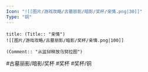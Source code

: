 ```yaml
---
Icon: "![[图片/游戏攻略/古墓丽影/暗影/奖杯/亲情.png|30]]"
Type: "铜"
---
```

```ad-common-bronze-trophy
title: (Title:: "亲情")
![[图片/游戏攻略/古墓丽影/暗影/奖杯/亲情.png|100]]

(Comment:: "从监狱释放乌努拉图")
```

#古墓丽影/暗影/奖杯 #奖杯 #奖杯/铜
